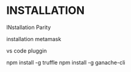 # INSTALLATION
INstallation Parity

installation metamask


vs code pluggin 

npm install -g truffle
npm install -g ganache-cli
